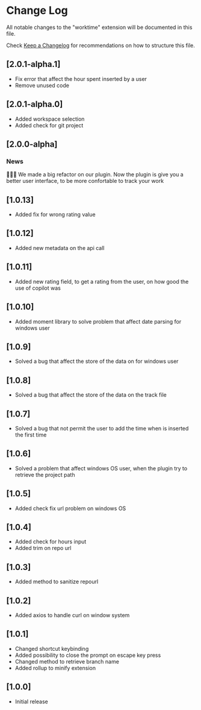 # Change Log

All notable changes to the "worktime" extension will be documented in this file.

Check [Keep a Changelog](http://keepachangelog.com/) for recommendations on how to structure this file.

## [2.0.1-alpha.1]

- Fix error that affect the hour spent inserted by a user
- Remove unused code

## [2.0.1-alpha.0]

- Added workspace selection
- Added check for git project

## [2.0.0-alpha]

### News

🥁🥁🥁 We made a big refactor on our plugin. Now the plugin is give you a better user interface, to be more confortable
to track your work

## [1.0.13]

- Added fix for wrong rating value

## [1.0.12]

- Added new metadata on the api call

## [1.0.11]

- Added new rating field, to get a rating from the user, on how good the use of copilot was

## [1.0.10]

- Added moment library to solve problem that affect date parsing for windows user

## [1.0.9]

- Solved a bug that affect the store of the data on for windows user

## [1.0.8]

- Solved a bug that affect the store of the data on the track file

## [1.0.7]

- Solved a bug that not permit the user to add the time when is inserted the first time

## [1.0.6]

- Solved a problem that affect windows OS user, when the plugin try to retrieve the project path

## [1.0.5]

- Added check fix url problem on windows OS

## [1.0.4]

- Added check for hours input
- Added trim on repo url

## [1.0.3]

- Added method to sanitize repourl

## [1.0.2]

- Added axios to handle curl on window system

## [1.0.1]

- Changed shortcut keybinding
- Added possibility to close the prompt on escape key press
- Changed method to retrieve branch name
- Added rollup to minify extension

## [1.0.0]

- Initial release
